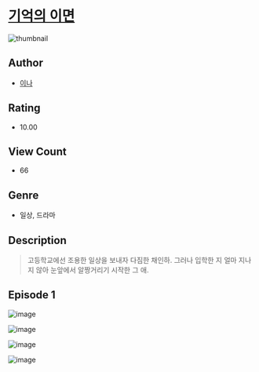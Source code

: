 # [기억의 이면](https://comic.naver.com/challenge/list?titleId=810231)
![thumbnail](https://image-comic.pstatic.net/user_contents_data/challenge_comic/2023/05/23/355355/upload_7219614767386223159_480x623.jpeg)

## Author
- [이나](https://comic.naver.com/artistTitle?id=355355)

## Rating
- 10.00

## View Count
- 66

## Genre
- 일상, 드라마

## Description
> 고등학교에선 조용한 일상을 보내자 다짐한 채인하. 그러나 입학한 지 얼마 지나지 않아 눈앞에서 알짱거리기 시작한 그 애.


## Episode 1
![image](https://image-comic.pstatic.net/user_contents_data/challenge_comic/2023/05/23/355355/upload_7005743263041991728.jpeg)

![image](https://image-comic.pstatic.net/user_contents_data/challenge_comic/2023/05/23/355355/upload_7365972753778828133.jpeg)

![image](https://image-comic.pstatic.net/user_contents_data/challenge_comic/2023/05/23/355355/upload_3832623985329451826.jpeg)

![image](https://image-comic.pstatic.net/user_contents_data/challenge_comic/2023/05/23/355355/upload_3847258488621654320.jpeg)
